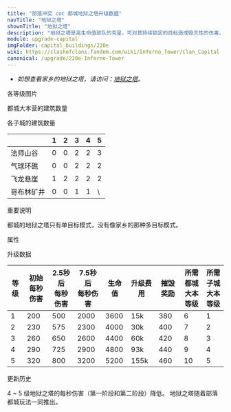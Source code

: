 ```yaml
---
title: "部落冲突 coc 都城地狱之塔升级数据"
navTitle: "地狱之塔"
shownTitle: "地狱之塔"
description: "地狱之塔是高生命值部队的克星，可对其持续锁定的目标造成毁灭性的伤害。"
module: upgrade-capital
imgFolder: capital_buildings/220e
wiki: https://clashofclans.fandom.com/wiki/Inferno_Tower/Clan_Capital
canonical: /upgrade/220e-Inferno-Tower
---
```


- *如想查看家乡的地狱之塔，请访问：[地狱之塔](/upgrade/030a-Inferno-Tower)。*

<UnitInfo :folder="$frontmatter.imgFolder" imgSrc="Inferno_Tower5.png" :imgAlt="$frontmatter.navTitle" :description="$frontmatter.description" :isSmallImg="true" />

<SmallTitle>各等级图片</SmallTitle>

<Panel>
    <UnitImgGroup :folder="$frontmatter.imgFolder">
        <UnitImg imgTitle="废墟" imgSrc="Inferno_Tower_Ruin.png" />
        <UnitImg imgTitle="1 级" imgSrc="Inferno_Tower1.png" />
        <UnitImg imgTitle="2 级" imgSrc="Inferno_Tower2.png" />
        <UnitImg imgTitle="3 级" imgSrc="Inferno_Tower3.png" />
        <UnitImg imgTitle="4 级" imgSrc="Inferno_Tower4.png" />
        <UnitImg imgTitle="5 级" imgSrc="Inferno_Tower5.png" />
    </UnitImgGroup>
</Panel>

<SmallTitle>都城大本营的建筑数量</SmallTitle>

<BuildingNum>
    <BuildingNumRow title="大本等级" num="1 - 5, 6 - 8, 9 - 10" />
    <BuildingNumRow title="建筑数量" num="    0,     1,      2" />
</BuildingNum>

<SmallTitle>各子城的建筑数量</SmallTitle>

<DistrictTable>

|             |   1   |   2   |   3   |   4   |   5   |
|     ---     |  ---  |  ---  |  ---  |  ---  |  ---  |
|   法师山谷   |   0   |   0   |   2   |   2   |   3   |
|   气球环礁   |   0   |   0   |   2   |   2   |   2   |
|   飞龙悬崖   |   1   |   2   |   2   |   2   |   2   |
|  哥布林矿井  |   0   |   0   |   1   |   1   |   \   |

</DistrictTable>

<SmallTitle>重要说明</SmallTitle>

都城的地狱之塔只有单目标模式，没有像家乡的那种多目标模式。

<SmallTitle>属性</SmallTitle>

<UnitProperties>
    <UnitProperty pKey="占地面积" pValue="3×3" />
    <UnitProperty pKey="判定面积" pValue="2×2" :isJudgeSquare="true" />
    <UnitProperty pKey="伤害类型" pValue="单体伤害" />
    <UnitProperty pKey="攻击的目标" pValue="地面和空中目标" />
    <UnitProperty pKey="射程" pValue="9 格" />
    <UnitProperty pKey="攻速" pValue="0.128 秒/次" />
</UnitProperties>

<SmallTitle>升级数据</SmallTitle>

<script setup>
const tableExtraInfo = [
    {
        "column": 5,
        "type": "cost",
        "icon": "Gold3",
        "noGoldPass": true
    },
    {
        "column": 6,
        "type": "number",
        "icon": "Gold3",
        "noGoldPass": true
    }
];
</script>

<UnitTable :tableExtraInfo="tableExtraInfo">

| 等级 | 初始<br>每秒伤害 | 2.5秒后<br>每秒伤害 | 7.5秒后<br>每秒伤害 | 生命值 | 升级费用 | 摧毁奖励 |所需都城<br>大本等级|所需子城<br>大本等级|
| ---- |       ---      |        ---         |        ---         |   ---  |   ---   |   ---   |        ---        |        ---       |
|   1  |       200      |        500         |        2000        |  3600  |   15k   |   380   |         6         |         1        |
|   2  |       230      |        575         |        2300        |  4000  |   30k   |   400   |         7         |         2        |
|   3  |       260      |        650         |        2600        |  4400  |   60k   |   420   |         8         |         3        |
|   4  |       290      |        725         |        2900        |  4800  |   93k   |   440   |         9         |         4        |
|   5  |       320      |        800         |        3200        |  5200  |  155k   |   460   |         10        |         5        |
</UnitTable>

<SmallTitle>更新历史</SmallTitle>

<Timeline>
    <TimelineItem date="2023/09/14">
        <TimelineRow>4 ~ 5 级地狱之塔的每秒伤害（第一阶段和第二阶段）降低。</TimelineRow>
    </TimelineItem>
    <TimelineItem date="2022/05/02">
        <TimelineRow>地狱之塔随着部落都城玩法一同推出。</TimelineRow>
    </TimelineItem>
    <TimelineItem :historyBottom="true" />
</Timeline>